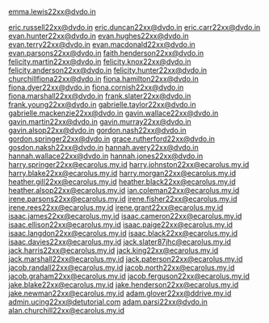 emma.lewis22xx@dvdo.in

eric.russell22xx@dvdo.in
eric.duncan22xx@dvdo.in
eric.carr22xx@dvdo.in
evan.hunter22xx@dvdo.in
evan.hughes22xx@dvdo.in
evan.terry22xx@dvdo.in
evan.macdonald22xx@dvdo.in
evan.parsons22xx@dvdo.in
faith.henderson22xx@dvdo.in
felicity.martin22xx@dvdo.in
felicity.knox22xx@dvdo.in
felicity.anderson22xx@dvdo.in
felicity.hunter22xx@dvdo.in
churchillfiona22xx@dvdo.in
fiona.hamilton22xx@dvdo.in
fiona.dyer22xx@dvdo.in
fiona.cornish22xx@dvdo.in
fiona.marshall22xx@dvdo.in
frank.slater22xx@dvdo.in
frank.young22xx@dvdo.in
gabrielle.taylor22xx@dvdo.in
gabrielle.mackenzie22xx@dvdo.in
gavin.wallace22xx@dvdo.in
gavin.martin22xx@dvdo.in
gavin.murray22xx@dvdo.in
gavin.alsop22xx@dvdo.in
gordon.nash22xx@dvdo.in
gordon.springer22xx@dvdo.in
grace.rutherford22xx@dvdo.in
gosdon.naksh22xx@dvdo.in
hannah.avery22xx@dvdo.in
hannah.wallace22xx@dvdo.in
hannah.jones22xx@dvdo.in
harry.springer22xx@ecarolus.my.id
harry.johnston22xx@ecarolus.my.id
harry.blake22xx@ecarolus.my.id
harry.morgan22xx@ecarolus.my.id
heather.gill22xx@ecarolus.my.id
heather.black22xx@ecarolus.my.id
heather.alsop22xx@ecarolus.my.id
ian.coleman22xx@ecarolus.my.id
irene.parsons22xx@ecarolus.my.id
irene.fisher22xx@ecarolus.my.id
irene.rees22xx@ecarolus.my.id
irene.grant22xx@ecarolus.my.id
isaac.james22xx@ecarolus.my.id
isaac.cameron22xx@ecarolus.my.id
isaac.ellison22xx@ecarolus.my.id
isaac.paige22xx@ecarolus.my.id
isaac.langdon22xx@ecarolus.my.id
isaac.black22xx@ecarolus.my.id
isaac.davies22xx@ecarolus.my.id
jack.slater87jhc@ecarolus.my.id
jack.harris22xx@ecarolus.my.id
jack.king22xx@ecarolus.my.id
jack.marshall22xx@ecarolus.my.id
jack.paterson22xx@ecarolus.my.id
jacob.randall22xx@ecarolus.my.id
jacob.north22xx@ecarolus.my.id
jacob.graham22xx@ecarolus.my.id
jacob.ferguson22xx@ecarolus.my.id
jake.blake22xx@ecarolus.my.id
jake.henderson22xx@ecarolus.my.id
jake.newman22xx@ecarolus.my.id
adam.glover22xx@ddrive.my.id
admin.ucing22xx@detutorial.com
adam.parsi22xx@dvdo.in
alan.churchill22xx@ecarolus.my.id
